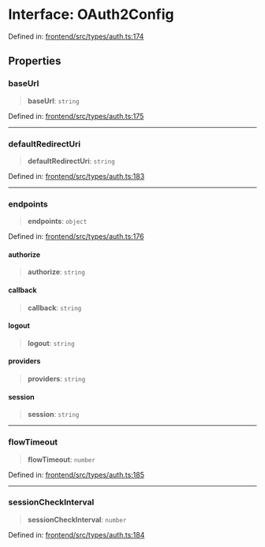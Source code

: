 # Interface: OAuth2Config

Defined in: [frontend/src/types/auth.ts:174](https://github.com/lsendel/sass/blob/ca8b2b87627589617e0de57047e1f50d53e78078/frontend/src/types/auth.ts#L174)

## Properties

### baseUrl

> **baseUrl**: `string`

Defined in: [frontend/src/types/auth.ts:175](https://github.com/lsendel/sass/blob/ca8b2b87627589617e0de57047e1f50d53e78078/frontend/src/types/auth.ts#L175)

***

### defaultRedirectUri

> **defaultRedirectUri**: `string`

Defined in: [frontend/src/types/auth.ts:183](https://github.com/lsendel/sass/blob/ca8b2b87627589617e0de57047e1f50d53e78078/frontend/src/types/auth.ts#L183)

***

### endpoints

> **endpoints**: `object`

Defined in: [frontend/src/types/auth.ts:176](https://github.com/lsendel/sass/blob/ca8b2b87627589617e0de57047e1f50d53e78078/frontend/src/types/auth.ts#L176)

#### authorize

> **authorize**: `string`

#### callback

> **callback**: `string`

#### logout

> **logout**: `string`

#### providers

> **providers**: `string`

#### session

> **session**: `string`

***

### flowTimeout

> **flowTimeout**: `number`

Defined in: [frontend/src/types/auth.ts:185](https://github.com/lsendel/sass/blob/ca8b2b87627589617e0de57047e1f50d53e78078/frontend/src/types/auth.ts#L185)

***

### sessionCheckInterval

> **sessionCheckInterval**: `number`

Defined in: [frontend/src/types/auth.ts:184](https://github.com/lsendel/sass/blob/ca8b2b87627589617e0de57047e1f50d53e78078/frontend/src/types/auth.ts#L184)
